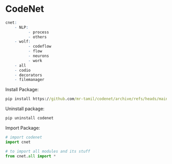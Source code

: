 # CodeNet
```r
cnet:
    - NLP:
          - process
          - others
    - wolf:
          - codeflow
          - flow
          - neurons
          - work
    - all
    - codio
    - decorators
    - filemanager
```

Install Package:
```cmd
pip install https://github.com/mr-tamil/codenet/archive/refs/heads/main.zip
```

Uninstall package:
```cmd
pip uninstall codenet
```


Import Package:

```python
# import codenet
import cnet

# to import all modules and its stuff
from cnet.all import *
```
